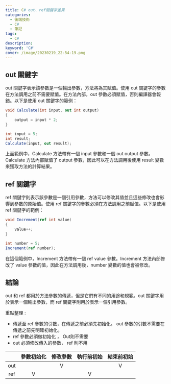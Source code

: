 ```yaml
---
title: C# out、ref關鍵字差異 
categories: 
  - 後端技術
  - C# 
  - 筆記
tags: 
  - C#
description:
keyword: 'C#'
cover: /image/20230219_22-54-19.png
---
```


## out 關鍵字
out 關鍵字表示該參數是一個輸出參數，方法將為其賦值。使用 out 關鍵字的參數在方法調用之前不需要賦值。在方法內部，out 參數必須賦值，否則編譯器會報錯。以下是使用 out 關鍵字的範例：

```cs
void Calculate(int input, out int output)
{
    output = input * 2;
}

int input = 5;
int result;
Calculate(input, out result);
```
上面範例中，Calculate 方法帶有一個 input 參數和一個 out output 參數。Calculate 方法內部賦值了 output 參數，因此可以在方法調用後使用 result 變數來獲取方法的計算結果。

## ref 關鍵字
ref 關鍵字則表示該參數是一個引用參數，方法可以修改其值並且這些修改也會影響到參數的原始值。使用 ref 關鍵字的參數必須在方法調用之前賦值。以下是使用 ref 關鍵字的範例：

```cs
void Increment(ref int value)
{
    value++;
}

int number = 5;
Increment(ref number);
```
在這個範例中，Increment 方法帶有一個 ref value 參數。Increment 方法內部修改了 value 參數的值，因此在方法調用後，number 變數的值也會被修改。

## 結論
out 和 ref 都用於方法參數的傳遞，但是它們有不同的用途和規範。out 關鍵字用於表示一個輸出參數，而 ref 關鍵字則用於表示一個引用參數。

重點整理 : 
- 傳遞至 ref 參數的引數，在傳遞之前必須先初始化。 out 參數的引數不需要在傳遞之前先明確初始化。 
- ref 參數必須做初始化 ， Out則不需要
- out 必須修改傳入的參數， ref 則不用

| |參數初始化|修改參數|執行前初始|結束前初始|
|:---:|:---:|:---:|:---:|:---:|
|out| |V| |V|
|ref|V| |V| |
